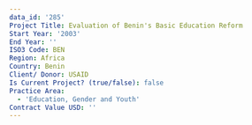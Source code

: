 ```yaml
---
data_id: '285'
Project Title: Evaluation of Benin's Basic Education Reform
Start Year: '2003'
End Year: ''
ISO3 Code: BEN
Region: Africa
Country: Benin
Client/ Donor: USAID
Is Current Project? (true/false): false
Practice Area:
  - 'Education, Gender and Youth'
Contract Value USD: ''
---
```

